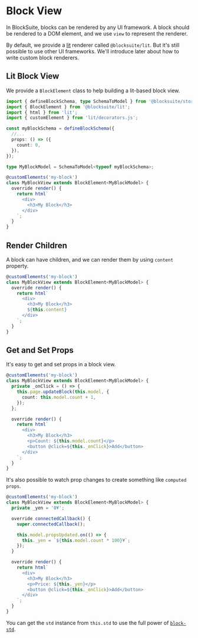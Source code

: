 # Block View

In BlockSuite, blocks can be rendered by any UI framework. A block should be rendered to a DOM element, and we use `view` to represent the renderer.

By default, we provide a [lit](https://lit.dev/) renderer called `@blocksuite/lit`. But it's still possible to use other UI frameworks. We'll introduce later about how to write custom block renderers.

## Lit Block View

We provide a `BlockElement` class to help building a lit-based block view.

```ts
import { defineBlockSchema, type SchemaToModel } from '@blocksuite/store';
import { BlockElement } from '@blocksuite/lit';
import { html } from 'lit';
import { customElement } from 'lit/decorators.js';

const myBlockSchema = defineBlockSchema({
  //...
  props: () => ({
    count: 0,
  }),
});

type MyBlockModel = SchemaToModel<typeof myBlockSchema>;

@customElements('my-block')
class MyBlockView extends BlockElement<MyBlockModel> {
  override render() {
    return html`
      <div>
        <h3>My Block</h3>
      </div>
    `;
  }
}
```

## Render Children

A block can have children, and we can render them by using `content` property.

```ts
@customElements('my-block')
class MyBlockView extends BlockElement<MyBlockModel> {
  override render() {
    return html`
      <div>
        <h3>My Block</h3>
        ${this.content}
      </div>
    `;
  }
}
```

## Get and Set Props

It's easy to get and set props in a block view.

```ts
@customElements('my-block')
class MyBlockView extends BlockElement<MyBlockModel> {
  private _onClick = () => {
    this.page.updateBlock(this.model, {
      count: this.model.count + 1,
    });
  };

  override render() {
    return html`
      <div>
        <h3>My Block</h3>
        <p>Count: ${this.model.count}</p>
        <button @click=${this._onClick}>Add</button>
      </div>
    `;
  }
}
```

It's also possible to watch prop changes to create something like `computed props`.

```ts
@customElements('my-block')
class MyBlockView extends BlockElement<MyBlockModel> {
  private _yen = '0¥';

  override connectedCallback() {
    super.connectedCallback();

    this.model.propsUpdated.on(() => {
      this._yen = `${this.model.count * 100}¥`;
    });
  }

  override render() {
    return html`
      <div>
        <h3>My Block</h3>
        <p>Price: ${this._yen}</p>
        <button @click=${this._onClick}>Add</button>
      </div>
    `;
  }
}
```

You can get the `std` instance from `this.std` to use the full power of [`block-std`](/core-packages#the-block-std-package).
